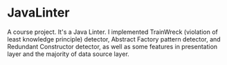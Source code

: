 # JavaLinter
A course project. It's a Java Linter. I implemented TrainWreck (violation of least knowledge principle) detector, Abstract Factory pattern detector, and Redundant Constructor detector, as well as some features in presentation layer and the majority of data source layer. 
